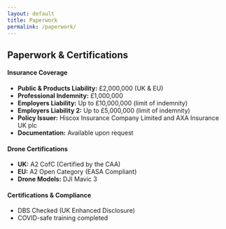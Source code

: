 ```yaml
---
layout: default
title: Paperwork
permalink: /paperwork/
---
```


<div class="container mt-5 pt-5">
  <h2 class="mb-4">Paperwork & Certifications</h2>

  <div class="mb-5">
    <h4 class="text-uppercase text-muted border-bottom pb-2">Insurance Coverage</h4>
    <ul class="list-unstyled mt-3">
      <li><strong>Public & Products Liability:</strong> £2,000,000 (UK & EU)</li>
      <li><strong>Professional Indemnity:</strong> £1,000,000</li>
      <li><strong>Employers Liability:</strong> Up to £10,000,000 (limit of indemnity)</li>
      <li><strong>Employers Liability 2:</strong> Up to £5,000,000 (limit of indemnity)</li>
      <li><strong>Policy Issuer:</strong> Hiscox Insurance Company Limited and AXA Insurance UK plc</li>
      <li><strong>Documentation:</strong> Available upon request</li>
    </ul>
  </div>

  <div class="mb-5">
    <h4 class="text-uppercase text-muted border-bottom pb-2">Drone Certifications</h4>
    <ul class="list-unstyled mt-3">
      <li><strong>UK:</strong> A2 CofC (Certified by the CAA)</li>
      <li><strong>EU:</strong> A2 Open Category (EASA Compliant)</li>
      <li><strong>Drone Models:</strong> DJI Mavic 3</li>
    </ul>
  </div>

  <div class="mb-5">
    <h4 class="text-uppercase text-muted border-bottom pb-2">Certifications & Compliance</h4>
    <ul class="list-unstyled mt-3">
      <li>DBS Checked (UK Enhanced Disclosure)</li>
      <li>COVID-safe training completed</li>
    </ul>
  </div>

</div>
